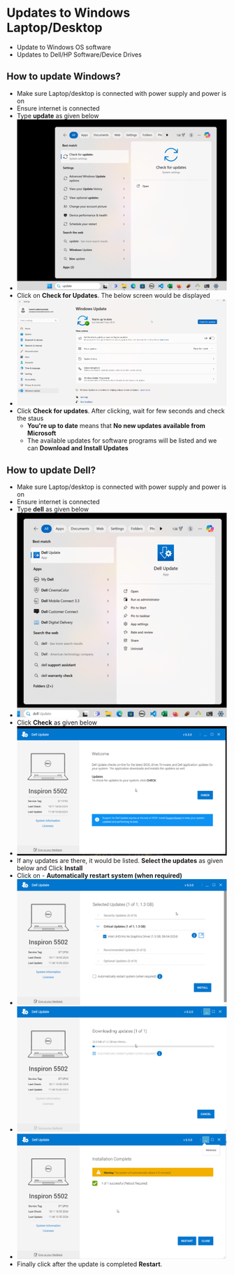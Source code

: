 # Updates to Windows Laptop/Desktop

* Update to Windows OS software
* Updates to Dell/HP Software/Device Drives

## How to  update Windows?

* Make sure Laptop/desktop is connected with power supply and power is on
* Ensure internet is connected
* Type **update** as given below
* ![alt](images/computer-tips_000011.png)
* Click on **Check for Updates**. The below screen would be displayed
* ![alt](images/computer-tips_000012.png)
* Click **Check for updates**. After clicking, wait for few seconds and check the staus
  * **You're up to date** means that  **No new updates available from Microsoft**
  * The available updates for software programs will be listed and we can  **Download and Install Updates**

## How to update Dell?

* Make sure Laptop/desktop is connected with power supply and power is on
* Ensure internet is connected
* Type **dell** as given below
* ![alt](images/computer-tips_000015.png)
* Click **Check** as given below
* ![alt](images/computer-tips_000016.png)
* If any updates are there, it would be listed. **Select the updates** as given below and Click **Install**
* Click on - **Automatically restart system (when required)**
* ![alt](images/computer-tips_000017.png)
* ![alt](images/computer-tips_000019.png)
* ![alt](images/computer-tips_000020.png)
* Finally click after the update is completed **Restart**. 
  